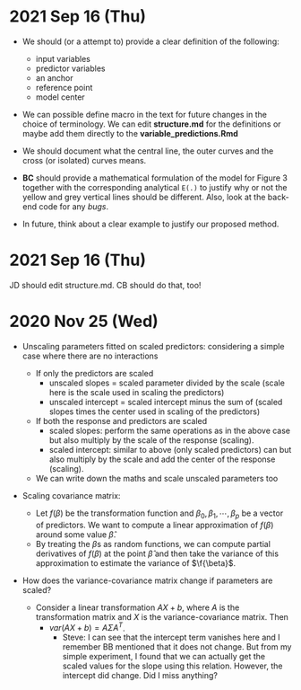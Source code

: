 2021 Sep 16 (Thu)
=================

- We should (or a attempt to) provide a clear definition of the following:
	- input variables
	- predictor variables
	- an anchor
	- reference point
	- model center
- We can possible define macro in the text for future changes in the choice of terminology. We can edit **structure.md** for the definitions or maybe add them directly to the **variable_predictions.Rmd**

- We should document what the central line, the outer curves and the cross (or isolated) curves means.

- **BC** should provide a mathematical formulation of the model for Figure 3 together with the corresponding analytical `E(.)` to justify why or not the yellow and grey vertical lines should be different. Also, look at the back-end code for any _bugs_.

- In future, think about a clear example to justify our proposed method.





2021 Sep 16 (Thu)
=================

JD should edit structure.md. CB should do that, too!

2020 Nov 25 (Wed)
=================

- Unscaling parameters fitted on scaled predictors: considering a simple case where there are no interactions
	- If only the predictors are scaled
		- unscaled slopes = scaled parameter divided by the scale (scale here is the scale used in scaling the predictors)
		- unscaled intercept = scaled intercept minus the sum of (scaled slopes times the center used in scaling of the predictors)
	- If both the response and predictors are scaled
		- scaled slopes: perform the same operations as in the above case but also multiply by the scale of the response (scaling).
		- scaled intercept: similar to above (only scaled predictors) can but also multiply by the scale and add the center of the response (scaling).
	- We can write down the maths and scale unscaled parameters too

- Scaling covariance matrix: 
	- Let $f(\beta)$ be the transformation function and $\beta_0, \beta_1, \cdots, \beta_p$ be a vector of predictors. We want to compute a linear approximation of $f(\beta)$ around some value $\hat{\beta}$.
	- By treating the $\beta$s as random functions, we can compute partial derivatives of $f(\beta)$ at the point $\hat{\beta}$ and then take the variance of this approximation to estimate the variance of $\f{\beta}$.
- How does the variance-covariance matrix change if parameters are scaled?
	- Consider a linear transformation $AX + b$, where $A$ is the transformation matrix and $X$ is the variance-covariance matrix. Then
		- $var(AX + b) = A\Sigma A^T$. 
			- Steve: I can see that the intercept term vanishes here and I remember BB mentioned that it does not change. But from my simple experiment, I found that we can actually get the scaled values for the slope using this relation. However, the intercept did change. Did I miss anything?


